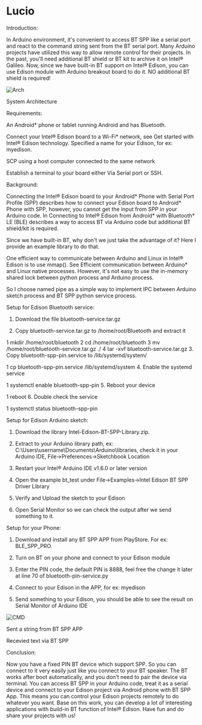 # Lucio

Introduction:

In Arduino environment, it's convenient to access BT SPP like a serial port and react to the command string sent from the BT serial port. Many Arduino projects have utilized this way to allow remote control for their projects. In the past, you'll need additional BT shield or BT kit to archive it on Intel® Galileo. Now, since we have built-in BT support on Intel® Edison, you can use Edison module with Arduino breakout board to do it. NO additional BT shield is required!

![Arch](https://software.intel.com/sites/default/files/managed/d7/64/SystemArch4.png)

System Architecture

Requirements:

An Android* phone or tablet running Android and has Bluetooth.

Connect your Intel® Edison board to a Wi-Fi* network, see Get started with Intel® Edison technology. Specified a name for your Edison, for ex: myedison.

SCP using a host computer connected to the same network

Establish a terminal to your board either Via Serial port or SSH.

Background:

Connecting the Intel® Edison board to your Android* Phone with Serial Port Profile (SPP) describes how to connect your Edison board to Android* Phone with SPP, however, you cannot get the input from SPP in your Arduino code. In Connecting to Intel® Edison from Android* with Bluetooth* LE (BLE) describes a way to access BT via Arduino code but additional BT shield/kit is required.

Since we have built-in BT, why don't we just take the advantage of it? Here I provide an example library to do that.

One efficient way to communicate between Arduino and Linux in Intel® Edison is to use mmap(). See Efficient communication between Arduino* and Linux native processes. However, it's not easy to use the in-memory shared lock between python process and Arduino process.

So I choose named pipe as a simple way to implement IPC between Arduino sketch process and BT SPP python service process.

Setup for Edison Bluetooth service:

1. Download the file bluetooth-service.tar.gz

2. Copy bluetooth-service.tar.gz to /home/root/Bluetooth and extract it

1
mkdir /home/root/bluetooth
2
cd /home/root/bluetooth
3
mv /home/root/bluetooth-service.tar.gz ./
4
tar -xvf bluetooth-service.tar.gz
3. Copy bluetooth-spp-pin.service to /lib/systemd/system/

1
cp bluetooth-spp-pin.service /lib/systemd/system
4. Enable the systemd service

1
systemctl enable bluetooth-spp-pin
5. Reboot your device

1
reboot
6. Double check the service

1
systemctl status bluetooth-spp-pin
 

Setup for Edison Arduino sketch:

1. Download the library Intel-Edison-BT-SPP-Library.zip.

2. Extract to your Arduino library path, ex: C:\Users\username\Documents\Arduino\libraries, check it in your Arduino IDE, File->Preferences->Sketchbook Location

3. Restart your Intel® Arduino IDE v1.6.0 or later version

4. Open the example bt_test under File->Examples->Intel Edison BT SPP Driver Library

5. Verify and Upload the sketch to your Edison

6. Open Serial Monitor so we can check the output after we send something to it.

 

Setup for your Phone:

1. Download and install any BT SPP APP from PlayStore. For ex: BLE_SPP_PRO.

2. Turn on BT on your phone and connect to your Edison module

3. Enter the PIN code, the default PIN is 8888, feel free the change it later at line 70 of bluetooth-pin-service.py

4. Connect to your Edison in the APP, for ex: myedison

5. Send something to your Edison, you should be able to see the result on Serial Monitor of Arduino IDE

![CMD](https://software.intel.com/sites/default/files/managed/a1/07/BLE_SPP_PRO%20-%20Copy.png)

Sent a string from BT SPP APP

Recevied text via BT SPP

Conclusion:

Now you have a fixed PIN BT device which support SPP. So you can connect to it very easily just like you connect to your BT speaker. The BT works after boot automatically, and you don’t need to pair the device via terminal. You can access BT SPP in your Arduino code, treat it as a serial device and connect to your Edison project via Android phone with BT SPP App. This means you can control your Edison projects remotely to do whatever you want. Base on this work, you can develop a lot of interesting applications with build-in BT function of Intel® Edison. Have fun and do share your projects with us!